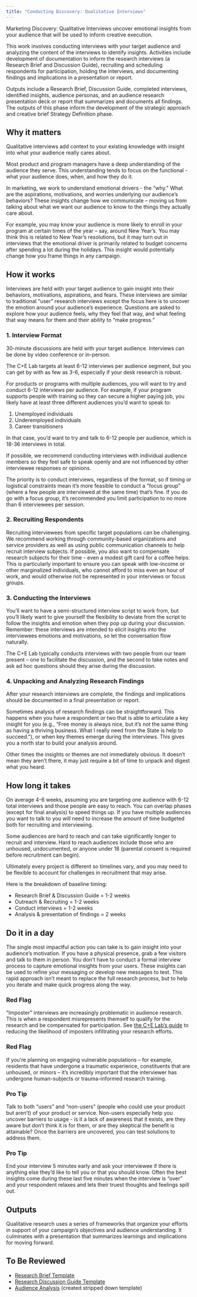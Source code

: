 ```yaml
---
title: "Conducting Discovery: Qualitative Interviews"
---
```


Marketing Discovery: Qualitative Interviews uncover emotional insights from your audience that will be used to inform creative execution.

This work involves conducting interviews with your target audience and analyzing the content of the interviews to identify insights. Activities include development of documentation to inform the research interviews (a Research Brief and Discussion Guide), recruiting and scheduling respondents for participation, holding the interviews, and documenting findings and implications in a presentation or report.

Outputs include a Research Brief, Discussion Guide, completed interviews, identified insights, audience personas, and an audience research presentation deck or report that summarizes and documents all findings. The outputs of this phase inform the development of the strategic approach and creative brief Strategy Definition phase.

## Why it matters

Qualitative interviews add context to your existing knowledge with insight into what your audience really cares about.

Most product and program managers have a deep understanding of the audience they serve. This understanding tends to focus on the functional - what your audience does, when, and how they do it.

In marketing, we work to understand emotional drivers - the “why." What are the aspirations, motivations, and worries underlying our audience’s behaviors? These insights change how we communicate – moving us from talking about what we want our audience to know to the things they actually care about.

For example, you may know your audience is more likely to enroll in your program at certain times of the year – say, around New Year’s. You may think this is related to New Year’s resolutions, but it may turn out in interviews that the emotional driver is primarily related to budget concerns after spending a lot during the holidays. This insight would potentially change how you frame things in any campaign.

## How it works

Interviews are held with your target audience to gain insight into their behaviors, motivations, aspirations, and fears. These interviews are similar to traditional “user” research interviews except the focus here is to uncover the emotion around your audience’s experience. Questions are asked to explore how your audience feels, why they feel that way, and what feeling that way means for them and their ability to “make progress.”

### 1. Interview Format

30-minute discussions are held with your target audience. Interviews can be done by video conference or in-person.

The C+E Lab targets at least 6-12 interviews per audience segment, but you can get by with as few as 3-6, especially if your desk research is robust.

For products or programs with multiple audiences, you will want to try and conduct 6-12 interviews per audience. For example, if your program supports people with training so they can secure a higher paying job, you likely have at least three different audiences you’d want to speak to:

1. Unemployed individuals
2. Underemployed individuals
3. Career transitioners

In that case, you’d want to try and talk to 6-12 people per audience, which is 18-36 interviews in total.

If possible, we recommend conducting interviews with individual audience members so they feel safe to speak openly and are not influenced by other interviewee responses or opinions.

The priority is to conduct interviews, regardless of the format, so if timing or logistical constraints mean it’s more feasible to conduct a “focus group” (where a few people are interviewed at the same time) that’s fine. If you do go with a focus group, it’s recommended you limit participation to no more than 6 interviewees per session.

### 2. Recruiting Respondents

Recruiting interviewees from specific target populations can be challenging. We recommend working through community-based organizations and service providers as well as using public communication channels to help recruit interview subjects. If possible, you also want to compensate research subjects for their time - even a modest gift card for a coffee helps. This is particularly important to ensure you can speak with low-income or other marginalized individuals, who cannot afford to miss even an hour of work, and would otherwise not be represented in your interviews or focus groups.

### 3. Conducting the Interviews

You’ll want to have a semi-structured interview script to work from, but you’ll likely want to give yourself the flexibility to deviate from the script to follow the insights and emotion when they pop up during your discussion. Remember: these interviews are intended to elicit insights into the interviewees emotions and motivations, so let the conversation flow naturally.

The C+E Lab typically conducts interviews with two people from our team present – one to facilitate the discussion, and the second to take notes and ask ad hoc questions should they arise during the discussion.

### 4. Unpacking and Analyzing Research Findings

After your research interviews are complete, the findings and implications should be documented in a final presentation or report.

Sometimes analysis of research findings can be straightforward. This happens when you have a respondent or two that is able to articulate a key insight for you (e.g., “Free money is always nice, but it’s not the same thing as having a thriving business. What I really need from the State is help to succeed.”), or when key themes emerge during the interviews. This gives you a north star to build your analysis around.

Other times the insights or themes are not immediately obvious. It doesn’t mean they aren’t there, it may just require a bit of time to unpack and digest what you heard.

## How long it takes

On average 4-6 weeks, assuming you are targeting one audience with 6-12 total interviews and those people are easy to reach. You can overlap phases (except for final analysis) to speed things up. If you have multiple audiences you want to talk to you will need to increase the amount of time budgeted both for recruiting and interviewing.

Some audiences are hard to reach and can take significantly longer to recruit and interview. Hard to reach audiences include those who are unhoused, undocumented, or anyone under 18 (parental consent is required before recruitment can begin).

Ultimately every project is different so timelines vary, and you may need to be flexible to account for challenges in recruitment that may arise.

Here is the breakdown of baseline timing:

- Research Brief & Discussion Guide = 1-2 weeks
- Outreach & Recruiting = 1-2 weeks
- Conduct interviews = 1-2 weeks
- Analysis & presentation of findings = 2 weeks

## Do it in a day

The single most impactful action you can take is to gain insight into your audience’s motivation. If you have a physical presence, grab a few visitors and talk to them in person. You don’t have to conduct a formal interview process to capture emotional insights from your users. These insights can be used to refine your messaging or develop new messages to test. This rapid approach isn’t meant to replace the full research process, but to help you iterate and make quick progress along the way.

<div class="usa-alert usa-alert--warning margin-top-5">
    <div class="usa-alert__body">
        <h3 class="usa-alert__heading">Red Flag</h3>
        <p class="usa-alert__text">
            “Imposter” interviews are increasingly problematic in audience research. This is when a respondent misrepresents themself to qualify for the research and be compensated for participation. See <a href="https://docs.google.com/document/d/1wcgVOW2_e7shbkfOfAt1h3T4kB1MmvFwSQpss0WhkA8/edit?usp=sharing">the C+E Lab’s guide</a> to reducing the likelihood of imposters infiltrating your research efforts.
        </p>
    </div>
</div>

<div class="usa-alert usa-alert--warning margin-top-5">
    <div class="usa-alert__body">
        <h3 class="usa-alert__heading">Red Flag</h3>
        <p class="usa-alert__text">
            If you’re planning on engaging vulnerable populations – for example, residents that have undergone a traumatic experience, constituents that are unhoused, or minors – it’s incredibly important that the interviewer has undergone human-subjects or trauma-informed research training.
        </p>
    </div>
</div>

<div class="usa-alert usa-alert--info margin-top-5">
    <div class="usa-alert__body">
        <h3 class="usa-alert__heading">Pro Tip</h3>
        <p class="usa-alert__text">
            Talk to both “users” and “non-users” (people who could use your product but aren’t) of your product or service. Non-users especially help you uncover barriers to usage - is it a lack of awareness that it exists, are they aware but don’t think it is for them, or are they skeptical the benefit is attainable? Once the barriers are uncovered, you can test solutions to address them.
        </p>
    </div>
</div>

<div class="usa-alert usa-alert--info margin-top-5">
    <div class="usa-alert__body">
        <h3 class="usa-alert__heading">Pro Tip</h3>
        <p class="usa-alert__text">
            End your interview 5 minutes early and ask your interviewee if there is anything else they’d like to tell you or that you should know. Often the best insights come during these last five minutes when the interview is “over” and your respondent relaxes and lets their truest thoughts and feelings spill out.
        </p>
    </div>
</div>

## Outputs

Qualitative research uses a series of frameworks that organize your efforts in support of your campaign’s objectives and audience understanding. It culminates with a presentation that summarizes learnings and implications for moving forward.

## To Be Reviewed

- [Research Brief Template](https://docs.google.com/document/d/13um0EIzq6WxrEUfRPiKz1M96NUxNZPONXt8GIAB5ykw/edit?usp=drive_link)
- [Research Discussion Guide Template](https://docs.google.com/document/d/1urUIB6kkuxQgm7L-n-zYB7dW8y8By2au2ZJjXQOloSA/edit?usp=drive_link)
- [Audience Analysis](https://docs.google.com/presentation/d/1TXEsK6E8ZKZgpIFEz7SUE4dszlrs5nCpDySsrIEmW78/edit?usp=sharing) (created stripped down template)
